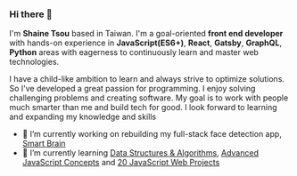### Hi there 👋

I'm __Shaine Tsou__ based in Taiwan.
I'm a goal-oriented __front end developer__ with hands-on experience in __JavaScript(ES6+)__, __React__, __Gatsby__, __GraphQL__, __Python__ areas with eagerness to continuously learn and master web technologies.

I have a child-like ambition to learn and always strive to optimize solutions. So I've developed a great passion for programming. I enjoy solving challenging problems and creating software.
My goal is to work with people much smarter than me and build tech for good. I look forward to learning and expanding my knowledge and skills


- 🔭 I’m currently working on rebuilding my full-stack face detection app, [Smart Brain](https://github.com/ShaineTsou/smart-brain)
- 🌱 I’m currently learning [Data Structures & Algorithms](https://www.udemy.com/course/master-the-coding-interview-big-tech-faang-interviews/), [Advanced JavaScript Concepts](https://www.udemy.com/course/advanced-javascript-concepts/) and [20 JavaScript Web Projects](https://www.udemy.com/course/javascript-web-projects-to-build-your-portfolio-resume/)

<!--
**ShaineTsou/ShaineTsou** is a ✨ _special_ ✨ repository because its `README.md` (this file) appears on your GitHub profile.

Here are some ideas to get you started:

- 🔭 I’m currently working on ...
- 🌱 I’m currently learning ...
- 👯 I’m looking to collaborate on ...
- 🤔 I’m looking for help with ...
- 💬 Ask me about ...
- 📫 How to reach me: ...
- 😄 Pronouns: ...
- ⚡ Fun fact: ...
-->
